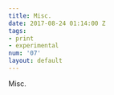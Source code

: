 ```yaml
---
title: Misc.
date: 2017-08-24 01:14:00 Z
tags:
- print
- experimental
num: '07'
layout: default
---
```


Misc.